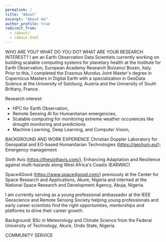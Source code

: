 ```yaml
---
permalink: /
title: "About"
excerpt: "About me"
author_profile: true
redirect_from: 
  - /about/
  - /about.html
---
```


WHO ARE YOU? WHAT DO YOU DO? WHAT ARE YOUR RESEARCH INTEREST? 
I am an Earth Observation Data Scientists currently working on building scalable computing systems for planetary health at the Institute for Earth Observation, European Academy Research Bolzano/ Bozen, Italy. Prior to this, I completed the Erasmus Mundus Joint Master's degree in Copernicus Masters in Digital Earth with a specialization in GeoData Science at the University of Salzburg, Austria and the University of South Brittany, France.

Research interest:
- HPC for Earth Observation, 
- Remote Sensing AI for Humanitarian emergencies, 
- Scalable computing for monitoring extreme weather occurences like drought monitoring and predictions
- Machine Learning, Deep Learning, and Computer Vision, 

BACKGROUND AND WORK EXPERIENCE
Christian Doppler Laboratory for Geospatial and EO-based Humanitarian Technologies (https://geohum.eu/); Emergency management

Sixth Avis (https://thesixthavis.com/), Enhancing Adaptation and Resilience against multi-hazards along West Africa's Coasts (EARWAC)

Space4Good (https://www.space4good.com/)
previously at the Center for Space Research and Applications, Akure, Nigeria and interned at the National Space Research and Development Agency, Abuja, Nigeria. 


I am currently serving as a young professional ambassador at the IEEE Geoscience and Remote Sensing Society helping young professionals and early career scientists find the right opportunities, mentorships and platforms to drive their career growth. 

Background: BSc in Meteorology and Climate Science from the Federal University of Technology, Akure, Ondo State, Nigeria. 

COMMUNITY SERVICE
